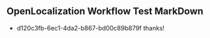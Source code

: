 ## OpenLocalization Workflow Test MarkDown
* d120c3fb-6ec1-4da2-b867-bd00c89b879f thanks!

<!--HONumber=Sep16_HO1-->


